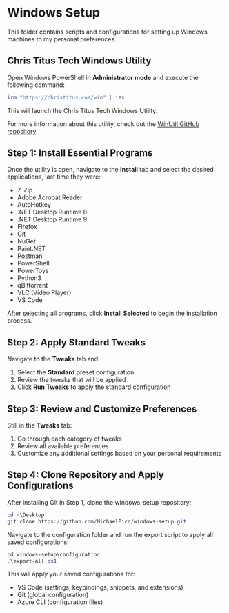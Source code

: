 # Windows Setup

This folder contains scripts and configurations for setting up Windows machines to my personal preferences.

## Chris Titus Tech Windows Utility

Open Windows PowerShell in **Administrator mode** and execute the following command:

```powershell
irm "https://christitus.com/win" | iex
```

This will launch the Chris Titus Tech Windows Utility.

For more information about this utility, check out the [WinUtil GitHub repository](https://github.com/ChrisTitusTech/winutil).

## Step 1: Install Essential Programs

Once the utility is open, navigate to the **Install** tab and select the desired applications, last time they were:

- 7-Zip
- Adobe Acrobat Reader
- AutoHotkey
- .NET Desktop Runtime 8
- .NET Desktop Runtime 9
- Firefox
- Git
- NuGet
- Paint.NET
- Postman
- PowerShell
- PowerToys
- Python3
- qBittorrent
- VLC (Video Player)
- VS Code

After selecting all programs, click **Install Selected** to begin the installation process.

## Step 2: Apply Standard Tweaks

Navigate to the **Tweaks** tab and:

1. Select the **Standard** preset configuration
2. Review the tweaks that will be applied
3. Click **Run Tweaks** to apply the standard configuration

## Step 3: Review and Customize Preferences

Still in the **Tweaks** tab:

1. Go through each category of tweaks
2. Review all available preferences
3. Customize any additional settings based on your personal requirements

## Step 4: Clone Repository and Apply Configurations

After installing Git in Step 1, clone the windows-setup repository:

```powershell
cd ~\Desktop
git clone https://github.com/MichaelPico/windows-setup.git
```

Navigate to the configuration folder and run the export script to apply all saved configurations:

```powershell
cd windows-setup\configuration
.\export-all.ps1
```

This will apply your saved configurations for:
- VS Code (settings, keybindings, snippets, and extensions)
- Git (global configuration)
- Azure CLI (configuration files)
